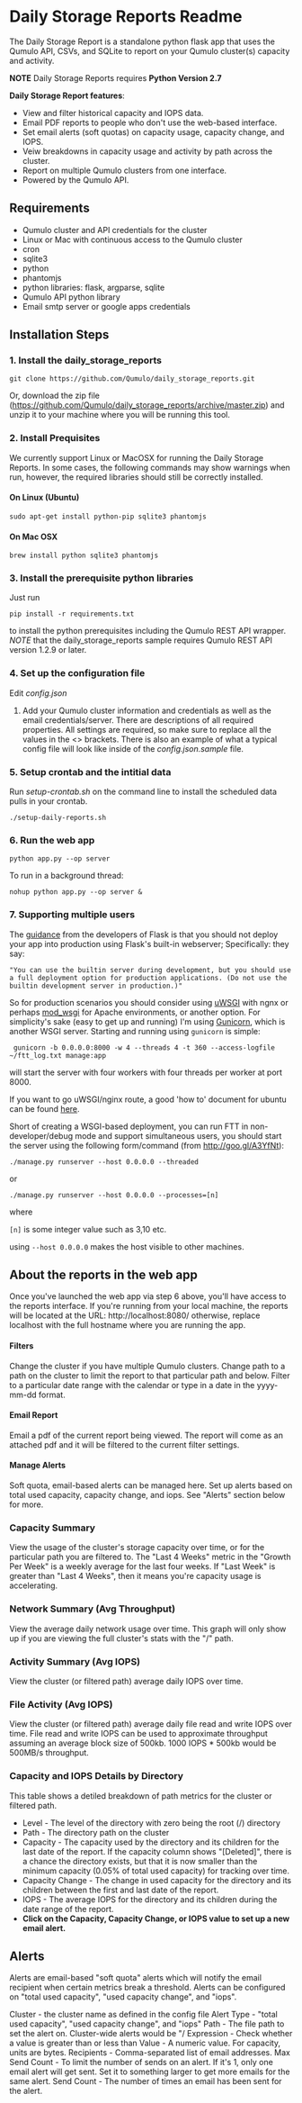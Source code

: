 # Daily Storage Reports Readme

The Daily Storage Report is a standalone python flask app that uses the Qumulo API, CSVs, and SQLite to report on your Qumulo cluster(s) capacity and activity.

**NOTE** Daily Storage Reports requires **Python Version 2.7**

**Daily Storage Report features**:

* View and filter historical capacity and IOPS data.
* Email PDF reports to people who don't use the web-based interface.
* Set email alerts (soft quotas) on capacity usage, capacity change, and IOPS.
* Veiw breakdowns in capacity usage and activity by path across the cluster.
* Report on multiple Qumulo clusters from one interface.
* Powered by the Qumulo API.


## Requirements

* Qumulo cluster and API credentials for the cluster
* Linux or Mac with continuous access to the Qumulo cluster
* cron
* sqlite3
* python
* phantomjs
* python libraries: flask, argparse, sqlite
* Qumulo API python library
* Email smtp server or google apps credentials


## Installation Steps

### 1. Install the daily_storage_reports
```shell
git clone https://github.com/Qumulo/daily_storage_reports.git
```
Or, download the zip file (https://github.com/Qumulo/daily_storage_reports/archive/master.zip) and unzip it to your machine where you will be running this tool.

### 2. Install Prequisites

We currently support Linux or MacOSX for running the Daily Storage Reports. In some cases, the following commands may show warnings when run, however, the required libraries should still be correctly installed.

#### On Linux (Ubuntu)
```shell
sudo apt-get install python-pip sqlite3 phantomjs
```

#### On Mac OSX
```shell
brew install python sqlite3 phantomjs
```

### 3. Install the prerequisite python libraries

Just run

```shell
pip install -r requirements.txt
```

to install the python prerequisites including the Qumulo REST API
wrapper.  *NOTE* that the daily_storage_reports sample requires Qumulo REST API version 1.2.9 or later.

### 4. Set up the configuration file
Edit *config.json*
1. Add your Qumulo cluster information and credentials as well as the email credentials/server. There are descriptions of all required properties. All settings are required, so make sure to replace all the values in the <> brackets. There is also an example of what a typical config file will look like inside of the *config.json.sample* file.

### 5. Setup crontab and the intitial data
Run *setup-crontab.sh* on the command line to install the scheduled data pulls in your crontab.
```shell
./setup-daily-reports.sh
```

### 6. Run the web app
```shell
python app.py --op server
```

To run in a background thread:

```shell
nohup python app.py --op server &
```
### 7. Supporting multiple users

The [guidance](http://flask.pocoo.org/docs/0.10/deploying/#deployment) from the developers of Flask is that
you should not deploy your app into production using Flask's built-in webserver; Specifically: 
they say:

    "You can use the builtin server during development, but you should use a full deployment option for production applications. (Do not use the builtin development server in production.)"
    
So for production scenarios you should consider using [uWSGI](http://flask.pocoo.org/docs/0.10/deploying/uwsgi/)
with ngnx or perhaps [mod_wsgi](http://flask.pocoo.org/docs/0.10/deploying/mod_wsgi/) for Apache environments, or
another option. For simplicity's sake (easy to get up and running) I'm using [Gunicorn](http://docs.gunicorn.org/en/19.3/),
 which is another WSGI server.  Starting and running using `gunicorn` is simple:
 
     gunicorn -b 0.0.0.0:8000 -w 4 --threads 4 -t 360 --access-logfile ~/ftt_log.txt manage:app
     
will start the server with four workers with four threads per worker at port 8000.

If you want to go uWSGI/nginx route, a good 'how to' document for ubuntu can be found [here](https://www.digitalocean.com/community/tutorials/how-to-serve-flask-applications-with-uwsgi-and-nginx-on-ubuntu-14-04).

Short of creating a WSGI-based deployment, you can run FTT in non-developer/debug mode and support simultaneous users, you 
should start the server using the following form/command (from http://goo.gl/A3YfNt):

```./manage.py runserver --host 0.0.0.0 --threaded```

or

```./manage.py runserver --host 0.0.0.0 --processes=[n]```

where

```[n]```  is some integer value such as 3,10 etc.  

using ```--host 0.0.0.0``` makes the host visible to other machines.


## About the reports in the web app

Once you've launched the web app via step 6 above, you'll have access to the reports interface. If you're running from your local machine, the reports will be located at the URL: http://localhost:8080/ otherwise, replace localhost with the full hostname where you are running the app.


#### Filters
Change the cluster if you have multiple Qumulo clusters. Change path to a path on the cluster to limit the report to that particular path and below. Filter to a particular date range with the calendar or type in a date in the yyyy-mm-dd format.

#### Email Report
Email a pdf of the current report being viewed. The report will come as an attached pdf and it will be filtered to the current filter settings.

#### Manage Alerts
Soft quota, email-based alerts can be managed here. Set up alerts based on total used capacity, capacity change, and iops. See "Alerts" section below for more.

### Capacity Summary
View the usage of the cluster's storage capacity over time, or for the particular path you are filtered to. The "Last 4 Weeks" metric in the "Growth Per Week" is a weekly average for the last four weeks. If "Last Week" is greater than "Last 4 Weeks", then it means you're capacity usage is accelerating.

### Network Summary (Avg Throughput)
View the average daily network usage over time. This graph will only show up if you are viewing the full cluster's stats with the "/" path.

### Activity Summary (Avg IOPS)
View the cluster (or filtered path) average daily IOPS over time.

### File Activity (Avg IOPS)
View the cluster (or filtered path) average daily file read and write IOPS over time. File read and write IOPS can be used to approximate throughput assuming an average block size of 500kb. 1000 IOPS * 500kb would be 500MB/s throughput.

### Capacity and IOPS Details by Directory
This table shows a detiled breakdown of path metrics for the cluster or filtered path.
* Level - The level of the directory with zero being the root (/) directory
* Path - The directory path on the cluster
* Capacity - The capacity used by the directory and its children for the last date of the report. If the capacity column shows "[Deleted]", there is a chance the directory exists, but that it is now smaller than the minimum capacity (0.05% of total used capacity) for tracking over time.
* Capacity Change - The change in used capacity for the directory and its children between the first and last date of the report.
* IOPS - The average IOPS for the directory and its children during the date range of the report.
* **Click on the Capacity, Capacity Change, or IOPS value to set up a new email alert.**

## Alerts
Alerts are email-based "soft quota" alerts which will notify the email recipient when certain metrics break a threshold. Alerts can be configured on "total used capacity", "used capacity change", and "iops".

Cluster - the cluster name as defined in the config file
Alert Type - "total used capacity", "used capacity change", and "iops"
Path - The file path to set the alert on. Cluster-wide alerts would be "/
Expression - Check whether a value is greater than or less than
Value - A numeric value. For capacity, units are bytes.
Recipients - Comma-separated list of email addresses.
Max Send Count - To limit the number of sends on an alert. If it's 1, only one email alert will get sent. Set it to something larger to get more emails for the same alert.
Send Count - The number of times an email has been sent for the alert.
